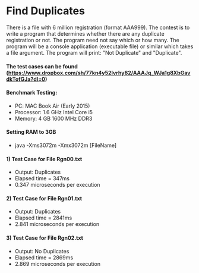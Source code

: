 # Find Duplicates

There is a file with 6 million registration (format AAA999). The contest is to write a program that 
determines whether there are any duplicate registration or not. The program need not say which or how many. 
The program will be a console application (executable file) or similar which takes a file argument. 
The program will print: "Not Duplicate" and "Duplicate". 

#### The test cases can be found (https://www.dropbox.com/sh/77kn4y52lvrhy82/AAAJq_WJa1g8XbGavdkTofGJa?dl=0)


#### Benchmark Testing:
* PC: MAC Book Air (Early 2015)
* Processor: 1.6 GHz Intel Core i5
* Memory: 4 GB 1600 MHz DDR3

#### Setting RAM to 3GB
* java -Xms3072m -Xmx3072m [FileName]

#### 1) Test Case for File Rgn00.txt 
* Output: Duplicates
* Elapsed time = 347ms
* 0.347 microseconds per execution 


#### 2) Test Case for File Rgn01.txt 
* Output: Duplicates
* Elapsed time = 2841ms
* 2.841 microseconds per execution


#### 3) Test Case for File Rgn02.txt 
* Output: No Duplicates
* Elapsed time = 2869ms
* 2.869 microseconds per execution

